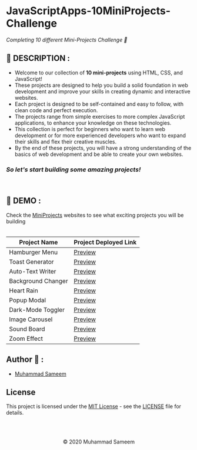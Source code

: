 # JavaScriptApps-10MiniProjects-Challenge

*Completing 10 different Mini-Projects Challenge 🚀*
## 📙 DESCRIPTION :
+ Welcome to our collection of **10 mini-projects** using HTML, CSS, and JavaScript!
+ These projects are designed to help you build a solid foundation in web development and improve your skills in creating dynamic and interactive websites.
+ Each project is designed to be self-contained and easy to follow, with clean code and perfect execution.
+ The projects range from simple exercises to more complex JavaScript applications, to enhance your knowledge on these technologies.
+ This collection is perfect for beginners who want to learn web development or for more experienced developers who want to expand their skills and flex their creative muscles.
+ By the end of these projects, you will have a strong understanding of the basics of web development and be able to create your own websites.

<h3><em>So let's start building some amazing projects!</em></h3>
<br>

## 📸 DEMO :
Check the [MiniProjects](https://sameem420.github.io/10MiniProjectsChallenge/) websites to see what exciting projects you will be building
<br><br>



| Project Name | Project Deployed Link |
| ---- | ---- |
| Hamburger Menu | [Preview](https://sameem420.github.io/10MiniProjectsChallenge/Hamburger/) |
| Toast Generator | [Preview](https://sameem420.github.io/10MiniProjectsChallenge/ToastNotification/) |
| Auto-Text Writer | [Preview](https://sameem420.github.io/10MiniProjectsChallenge/AutoWriteText/) |
| Background Changer | [Preview](https://sameem420.github.io/10MiniProjectsChallenge/BackgroundChanger/) |
| Heart Rain | [Preview](https://sameem420.github.io/10MiniProjectsChallenge/HeartRain/) |
| Popup Modal | [Preview](https://sameem420.github.io/10MiniProjectsChallenge/PopUpModal/) |
| Dark-Mode Toggler | [Preview](https://sameem420.github.io/10MiniProjectsChallenge/DarkModeToggle//) |
| Image Carousel | [Preview](https://sameem420.github.io/10MiniProjectsChallenge/ImageCarousel/) |
| Sound Board | [Preview](https://sameem420.github.io/10MiniProjectsChallenge/SoundBoard/) |
| Zoom Effect | [Preview](https://sameem420.github.io/10MiniProjectsChallenge/ZoomEffect/) |

## Author 👋 :

- [Muhammad Sameem](https://github.com/sameem420)

## License

This project is licensed under the [MIT License](https://choosealicense.com/licenses/mit/) - see the [LICENSE](https://github.com/sameem420/10MiniProjectsChallenge/blob/main/LICENSE) file for details.

<br><br>
<p align="center">&copy; 2020 Muhammad Sameem</p>
